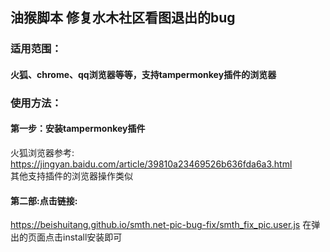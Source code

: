 ## 油猴脚本 修复水木社区看图退出的bug

### 适用范围：
#### 火狐、chrome、qq浏览器等等，支持tampermonkey插件的浏览器

### 使用方法：
#### 第一步：安装tampermonkey插件  
火狐浏览器参考: https://jingyan.baidu.com/article/39810a23469526b636fda6a3.html  
其他支持插件的浏览器操作类似
  
#### 第二部:点击链接:  
https://beishuitang.github.io/smth.net-pic-bug-fix/smth_fix_pic.user.js
在弹出的页面点击install安装即可

  

